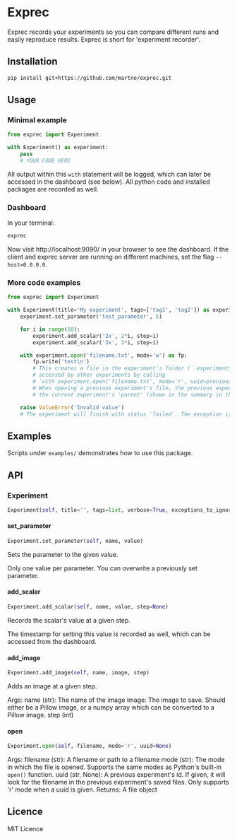 Exprec
======

Exprec records your experiments so you can compare different runs and easily reproduce results. Exprec is short for 'experiment recorder'. 


Installation
------------

```bash
pip install git+https://github.com/martno/exprec.git
```


Usage
-----

### Minimal example

```python
from exprec import Experiment

with Experiment() as experiment:
    pass
    # YOUR CODE HERE
```

All output within this `with` statement will be logged, which can later be accessed in the dashboard (see below). All python code and installed packages are recorded as well. 

### Dashboard

In your terminal:

```bash
exprec
```

Now visit http://localhost:9090/ in your browser to see the dashboard. If the client and exprec server are running on different machines, set the flag `--host=0.0.0.0`. 

### More code examples

```python
from exprec import Experiment

with Experiment(title='My experiment', tags=['tag1', 'tag2']) as experiment:
    experiment.set_parameter('test_parameter', 5)

    for i in range(10):
        experiment.add_scalar('2x', 2*i, step=i)
        experiment.add_scalar('3x', 3*i, step=i)

    with experiment.open('filename.txt', mode='w') as fp:
        fp.write('test\n')
        # This creates a file in the experiment's folder (`.experiments/<experiment-id>/files/filename.txt`). It can be
        # accessed by other experiments by calling
        # `with experiment.open('filename.txt', mode='r', uuid=previous_experiment_uuid) as fp:`.
        # When opening a previous experiment's file, the previous experiment will be referred to as 
        # the current experiment's 'parent' (shown in the summary in the dashboard). 

    raise ValueError('Invalid value')
    # The experiment will finish with status 'failed'. The exception is also logged. 
```


Examples
--------

Scripts under `examples/` demonstrates how to use this package. 


API
---

### Experiment

```python
Experiment(self, title='', tags=list, verbose=True, exceptions_to_ignore=[<class 'KeyboardInterrupt'>], name='') -> None
```

#### set_parameter

```python
Experiment.set_parameter(self, name, value)
```
Sets the parameter to the given value.

Only one value per parameter. You can overwrite a previously set parameter.

#### add_scalar

```python
Experiment.add_scalar(self, name, value, step=None)
```
Records the scalar's value at a given step.

The timestamp for setting this value is recorded as well, which can be accessed from the dashboard.

#### add_image

```python
Experiment.add_image(self, name, image, step)
```
Adds an image at a given step.

Args:
    name (str): The name of the image
    image: The image to save. Should either be a Pillow image, or a numpy array which can be converted to a Pillow image.
    step (int)

#### open

```python
Experiment.open(self, filename, mode='r', uuid=None)
```

Args:
    filename (str): A filename or path to a filename
    mode (str): The mode in which the file is opened. Supports the same modes as Python's built-in `open()` function.
    uuid (str, None): A previous experiment's id. If given, it will look for the filename in the previous experiment's
        saved files. Only supports 'r' mode when a uuid is given.
Returns:
    A file object


Licence
-------

MIT Licence

